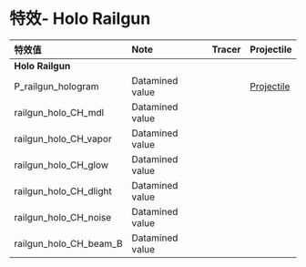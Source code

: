# 特效- Holo Railgun



| 特效值 | Note | Tracer | Projectile |
| :--- | :--- | :--- | :--- |
| **Holo Railgun** |  |  |  |
| P\_railgun\_hologram | Datamined value |  | [Projectile](https://gfycat.com/enragedgregarioushawk) |
| railgun\_holo\_CH\_mdl | Datamined value |  |  |
| railgun\_holo\_CH\_vapor | Datamined value |  |  |
| railgun\_holo\_CH\_glow | Datamined value |  |  |
| railgun\_holo\_CH\_dlight | Datamined value |  |  |
| railgun\_holo\_CH\_noise | Datamined value |  |  |
| railgun\_holo\_CH\_beam\_B | Datamined value |  |  |

